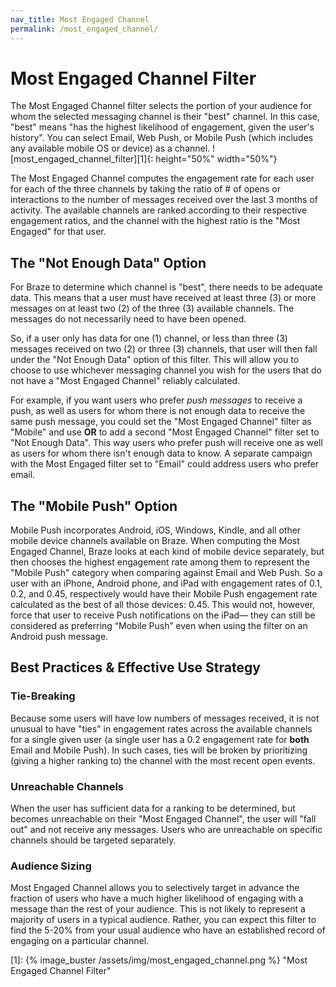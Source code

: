 ```yaml
---
nav_title: Most Engaged Channel
permalink: /most_engaged_channel/
---
```


# Most Engaged Channel Filter
The Most Engaged Channel filter selects the portion of your audience for whom the selected messaging channel is their "best" channel. In this case, "best" means "has the highest likelihood of engagement, given the user's history". You can select Email, Web Push, or Mobile Push (which includes any available mobile OS or device) as a channel. 
![most_engaged_channel_filter][1]{: height="50%" width="50%"}

The Most Engaged Channel computes the engagement rate for each user for each of the three channels by taking the ratio of # of opens or interactions to the number of messages received over the last 3 months of activity. The available channels are ranked according to their respective engagement ratios, and the channel with the highest ratio is the "Most Engaged" for that user.

## The "Not Enough Data" Option

For Braze to determine which channel is "best", there needs to be adequate data. This means that a user must have received at least three (3) or more messages on at least two (2) of the three (3) available channels. The messages do not necessarily need to have been opened.

So, if a user only has data for one (1) channel, or less than three (3) messages received on two (2) or three (3) channels, that user will then fall under the "Not Enough Data" option of this filter. This will allow you to choose to use whichever messaging channel you wish for the users that do not have a "Most Engaged Channel" reliably calculated.

For example, if you want users who prefer _push messages_ to receive a push, as well as users for whom there is not enough data to receive the same push message, you could set the "Most Engaged Channel" filter as "Mobile" and use __OR__ to add a second "Most Engaged Channel" filter set to "Not Enough Data". This way users who prefer push will receive one as well as users for whom there isn't enough data to know. A separate campaign with the Most Engaged filter set to "Email" could address users who prefer email.

## The "Mobile Push" Option

Mobile Push incorporates Android, iOS, Windows, Kindle, and all other mobile device channels available on Braze. When computing the Most Engaged Channel, Braze looks at each kind of mobile device separately, but then chooses the highest engagement rate among them to represent the "Mobile Push" category when comparing against Email and Web Push. So a user with an iPhone, Android phone, and iPad with engagement rates of 0.1, 0.2, and 0.45, respectively would have their Mobile Push engagement rate calculated as the best of all those devices: 0.45. This would not, however, force that user to receive Push notifications on the iPad— they can still be considered as preferring “Mobile Push” even when using the filter on an Android push message.

## Best Practices & Effective Use Strategy

### Tie-Breaking

Because some users will have low numbers of messages received, it is not unusual to have "ties" in engagement rates across the available channels for a single given user (a single user has a 0.2 engagement rate for __both__ Email and Mobile Push). In such cases, ties will be broken by prioritizing (giving a higher ranking to) the channel with the most recent open events.

### Unreachable Channels

When the user has sufficient data for a ranking to be determined, but becomes unreachable on their "Most Engaged Channel", the user will "fall out" and not receive any messages. Users who are unreachable on specific channels should be targeted separately.

### Audience Sizing

Most Engaged Channel allows you to selectively target in advance the fraction of users who have a much higher likelihood of engaging with a message than the rest of your audience. This is not likely to represent a majority of users in a typical audience. Rather, you can expect this filter to find the 5-20% from your usual audience who have an established record of engaging on a particular channel. 


[1]: {% image_buster /assets/img/most_engaged_channel.png %} "Most Engaged Channel Filter"
